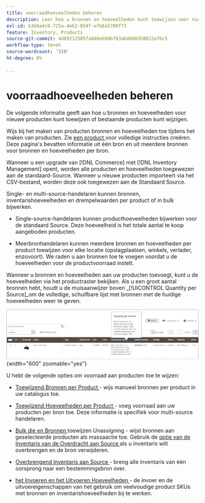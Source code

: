 ```yaml
---
title: voorraadhoeveelheden beheren
description: Leer hoe u bronnen en hoeveelheden kunt toewijzen voor nieuwe producten of bestaande producten kunt wijzigen.
exl-id: b3d4a4c0-725a-4e62-854f-efb6a5709f73
feature: Inventory, Products
source-git-commit: 4d89212585fa846eb94bf83a640d0358812afbc5
workflow-type: tm+mt
source-wordcount: '319'
ht-degree: 0%

---
```


# voorraadhoeveelheden beheren

De volgende informatie geeft aan hoe u bronnen en hoeveelheden voor nieuwe producten kunt toewijzen of bestaande producten kunt wijzigen.

Wijs bij het maken van producten bronnen en hoeveelheden toe tijdens het maken van producten. Zie [ een product ](../catalog/product-create.md) voor volledige instructies creëren. Deze pagina&#39;s bevatten informatie uit één bron en uit meerdere bronnen voor bronnen en hoeveelheden per bron.

Wanneer u een upgrade van [!DNL Commerce] met [!DNL Inventory Management] opent, worden alle producten en hoeveelheden toegewezen aan de standaard-Source. Wanneer u nieuwe producten importeert via het CSV-bestand, worden deze ook toegewezen aan de Standaard Source.

Single- en multi-source-handelaren kunnen bronnen, inventarishoeveelheden en drempelwaarden per product of in bulk bijwerken.

- Single-source-handelaren kunnen producthoeveelheden bijwerken voor de standaard Source. Deze hoeveelheid is het totale aantal te koop aangeboden producten.

- Meerbronhandelaren kunnen meerdere bronnen en hoeveelheden per product toewijzen voor elke locatie (opslagplaatsen, winkels, verlader, enzovoort). We raden u aan bronnen toe te voegen voordat u de hoeveelheden voor de productvoorraad instelt.

Wanneer u bronnen en hoeveelheden aan uw producten toevoegt, kunt u de hoeveelheden via het productraster bekijken. Als u een groot aantal bronnen hebt, houdt u de muisaanwijzer boven _[!UICONTROL Quantity per Source]_om de volledige, schuifbare lijst met bronnen met de huidige hoeveelheden weer te geven.

![ de hoeveelheden van het Product per bron ](assets/inventory-product-quantity.png){width="600" zoomable="yes"}

U hebt de volgende opties om voorraad aan producten toe te wijzen:

- [ Toewijzend Bronnen per Product ](sources-assign-per-product.md) - wijs manueel bronnen per product in uw catalogus toe.

- [ Toewijzend Hoeveelheden per Product ](quantities-assign-per-product.md) - voeg voorraad aan uw producten per bron toe. Deze informatie is specifiek voor multi-source handelaren.

- [ Bulk die en Bronnen ](bulk-assignment.md) toewijzen Unassigning - wijst bronnen aan geselecteerde producten als massaactie toe. Gebruik de [ optie van de Inventaris van de Overdracht aan Source ](inventory-transfer.md) als u inventaris wilt overbrengen en de bron verwijderen.

- [ Overbrengend Inventaris aan Source ](inventory-transfer.md) - breng alle inventaris van één oorsprong naar een bestemmingsbron over.

- [ het Invoeren en het Uitvoeren Hoeveelheden ](inventory-import-export.md) - de invoer en de uitvoereigenschappen van het gebruik om veelvoudige product SKUs met bronnen en inventarishoeveelheden bij te werken.
